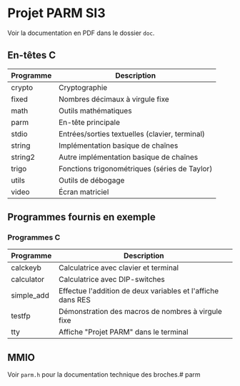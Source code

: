 # Projet PARM SI3

Voir la documentation en PDF dans le dossier `doc`.

## En-têtes C

| Programme | Description |
|-|-|
| crypto | Cryptographie |
| fixed | Nombres décimaux à virgule fixe |
| math | Outils mathématiques |
| parm | En-tête principale |
| stdio | Entrées/sorties textuelles (clavier, terminal) |
| string | Implémentation basique de chaînes |
| string2 | Autre implémentation basique de chaînes |
| trigo | Fonctions trigonométriques (séries de Taylor) |
| utils | Outils de débogage |
| video | Écran matriciel |

## Programmes fournis en exemple

### Programmes C

| Programme | Description |
|-|-|
| calckeyb		| Calculatrice avec clavier et terminal                                                    |
| calculator	| Calculatrice avec DIP-switches                                                           |
| simple_add | Effectue l'addition de deux variables et l'affiche dans RES
| testfp		| Démonstration des macros de nombres à virgule fixe                                       |
| tty			| Affiche "Projet PARM" dans le terminal                                                     |

## MMIO

Voir `parm.h` pour la documentation technique des broches.# parm
